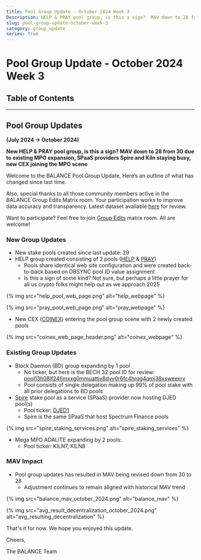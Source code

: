 ```yaml
---
title: Pool Group Update - October 2024 Week 3
Description: HELP & PRAY pool group, is this a sign?  MAV down to 28 from 30 due to existing MPO expansion
slug: pool-group-update-october-week-3
category: group_update
series: true
---
```


# Pool Group Update - October 2024 Week 3

## Table of Contents

---

## Pool Group Updates

**(July 2024 -> October 2024)**

**New HELP & PRAY pool group, is this a sign?  MAV down to 28 from 30 due to existing MPO expansion,  SPaaS providers Spire and Kiln staying busy, new CEX joining the MPO scene**

Welcome to the BALANCE Pool Group Update, Here’s an outline of what has changed since last time.

Also, special thanks to all those community members active in the BALANCE Group Edits Matrix room.  Your participation works to improve data accuracy and transparency.  Latest dataset available [here](https://www.balanceanalytics.io/api/groupdata.json) for review.

Want to participate?   Feel free to join [Group Edits](https://matrix.to/#/#PoolGroupEdits:forum.balanceanalytics.io) matrix room.  All are welcome!

### New Group Updates

- New stake pools created since last update: 29
- HELP group created consisting of 2 pools ([HELP](https://pool.pm/e3ad58f8059878525e12a0e206cec0d0ebe730891482fc51458ab304) & [PRAY](https://pool.pm/ffdcba293f969ec7354b6445500893e142a9c990d96984e9f11677fe))
    - Pools share identical web site configuration and were created back-to-back based on DBSYNC pool ID value assignment
    - Is this a sign of some kind?  Not sure, but perhaps a little prayer for all us crypto folks might help out as we approach 2025

{% img src="help_pool_web_page.png" alt="help_webpage" %}

{% img src="pray_pool_web_page.png" alt="pray_webpage" %}


- New CEX ([COINEX](https://www.coinex.com/en/)) entering the pool group scene with 2 newly created pools

{% img src="coinex_web_page_header.png" alt="coinex_webpage" %}

### Existing Group Updates

- Block Daemon (BD) group expanding by 1 pool
    - No ticker, but here is the BECH 32 pool ID for review: [pool13h08lf24fjmxxg0mmuattjv8dvy0r6fc4hrqg4qmj38xsweexrv](https://cardanoscan.io/pool/8dde7fa5554cb66321fbdf3ab5c9876b08f1e938adc604541b944e68)
    - Pool consists of single delegation making up 99% of pool stake with all prior delegations to BD pools
- [Spire](https://www.spireblockchain.com/) stake pool as a service (SPaaS) provider now hosting DJED pool(s)
    - Pool ticker: [DJED1](https://pool.pm/6e56f943a7bf27868b7f35ea35e26a8b315cda058d2b577fa7d42e60)
    - Spire is the same SPaaS that host Spectrum Finance pools
 
{% img src="spire_staking_services.png" alt="spire_staking_services" %}

- Mega MPO ADALITE expanding by 2 pools:
    - Pool ticker: KILN7, KILN8

### MAV Impact

- Pool group updates has resulted in MAV being revised down from 30 to 28
    - Adjustment continues to remain aligned with historical MAV trend
 
{% img src="balance_mav_october_2024.png" alt="balance_mav" %}

{% img src="avg_result_decentralization_october_2024.png" alt="avg_resulting_decentralization" %}

That's it for now.  We hope you enjoyed this update.

Cheers,

The BALANCE Team

